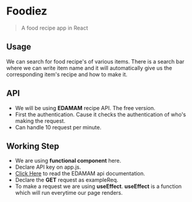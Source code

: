 # Foodiez

> A food recipe app in React

## Usage

We can search for food recipe's of various items. There is a search bar where we can write item name and it will automatically give us the corresponding item's recipe and how to make it.

## API

- We will be using **EDAMAM** recipe API. The free version.
- First the authentication. Cause it checks the authentication of who's making the request.
- Can handle 10 request per minute.

## Working Step

- We are using **functional component** here.
- Declare API key on app.js.
- [Click Here](https://developer.edamam.com/edamam-docs-recipe-api) to read the EDAMAM api documentation.
- Declare the **GET** request as exampleReq.
- To make a request we are using **useEffect**. **useEffect** is a function which will run everytime our page renders. 

